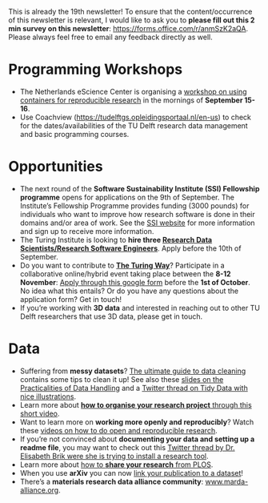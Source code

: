 This is already the 19th newsletter! 
To ensure that the content/occurrence of this newsletter is relevant, I would like to ask you to **please fill out this 2 min survey on this newsletter**: https://forms.office.com/r/anmSzK2aQA. Please always feel free to email any feedback directly as well.

# Programming Workshops
* The Netherlands eScience Center is organising a [workshop on using containers for reproducible research](https://www.eventbrite.co.uk/e/reproducible-computational-environments-using-containers-tickets-166924809599) in the mornings of **September 15-16**.
* Use Coachview (https://tudelftgs.opleidingsportaal.nl/en-us) to check for the dates/availabilities of the TU Delft research data management and basic programming courses.

# Opportunities
* The next round of the **Software Sustainability Institute (SSI) Fellowship programme** opens for applications on the 9th of September. 
The Institute’s Fellowship Programme provides funding (3000 pounds) for individuals who want to improve how research software is done in their domains and/or area of work. 
See the [SSI website](https://software.ac.uk/news/ssi-fellowship-programme-2022) for more information and sign up to receive more information. 
* The Turing Institute is looking to **hire three [Research Data Scientists/Research Software Engineers](https://www.turing.ac.uk/research/research-engineering/join-us)**. Apply before the 10th of September. 
* Do you want to contribute to **[The Turing Way](https://the-turing-way.netlify.app/welcome)**? Participate in a collaborative online/hybrid event taking place between the **8-12 November**: [Apply through this google form](https://docs.google.com/forms/d/e/1FAIpQLSe4jzL6_64lw2cBVgYh2o0dtA9zzdswFdvSKrlbnGX3HpPx7g/viewform) before the **1st of October**. 
No idea what this entails? 
Or do you have any questions about the application form? 
Get in touch!
* If you’re working with **3D data** and interested in reaching out to other TU Delft researchers that use 3D data, please get in touch. 

# Data
* Suffering from **messy datasets**? [The ultimate guide to data cleaning](https://towardsdatascience.com/the-ultimate-guide-to-data-cleaning-3969843991d4) contains some tips to clean it up! 
See also these [slides on the Practicalities of Data Handling](https://doi.org/10.5281/zenodo.5078264) and a [Twitter thread on Tidy Data with nice illustrations](https://twitter.com/juliesquid/status/1315710359404113920).
* Learn more about [**how to organise your research project** through this short video](https://youtu.be/tBGLRXUbCrU). 
* Want to learn more on **working more openly and reproducibly**? Watch these [videos on how to do open and reproducible research](https://tmskr.github.io/video.html).
* If you’re not convinced about **documenting your data and setting up a readme file**, you may want to check out this [Twitter thread by Dr. Elisabeth Brik were she is trying to install a research tool](https://twitter.com/MicrobiomDigest/status/1283082285097422848). 
* Learn more about [how to **share your research** from PLOS](https://plos.org/resource/how-to-share-your-research/).
* When you use **arXiv** you can now [link your publication to a dataset](https://blog.arxiv.org/2021/05/13/linking-to-datasets-on-arxiv/)! 
* There’s a **materials research data alliance community**: www.marda-alliance.org.

